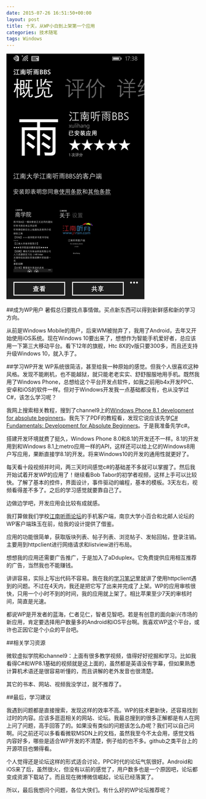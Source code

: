 ```yaml
---
date: 2015-07-26 16:51:50+00:00
layout: post
title: 十天，从WP小白到上架第一个应用
categories: 技术随笔
tags: Windows 
---
```


![](/album/windows/jnrain-wp.png)

##成为WP用户
暑假总归要找点事情做。买点新东西可以得到新鲜感和新的学习方向。

从前是Windows Mobile的用户，后来WM被抛弃了，我用了Android，去年又开始使用iOS系统。现在Windows 10要出来了，想想作为智能手机爱好者，总应该用一下第三大移动平台。看下12年的旗舰，Htc 8X的v版只要300多，而且还支持升级Windows 10，就入手了。


##学习WP开发
WP系统很简洁，甚至给我一种原始的感觉。但我个人很喜欢这种风格。发现不能刷机，也不能越狱，就只能老老实实、舒舒服服地用手机。既然我用了Windows Phone，总想给这个平台开发点软件，如我之前用b4x开发PPC、安卓和iOS的软件一样。但对于Windows开发我一点基础都没有，也从没学过C#，该怎么学习呢？

我网上搜索相关教程，搜到了channel9上的[Windows Phone 8.1 development for absolute beginners](http://channel9.msdn.com/Series/Windows-Phone-8-1-Development-for-Absolute-Beginners)。我先下了PDF的教程看，发现它说应该先学[C# Fundamentals: Development for Absolute Beginners](https://channel9.msdn.com/Series/C-Sharp-Fundamentals-Development-for-Absolute-Beginners)。于是我准备先学c#。

搭建开发环境就费了挺久，Windows Phone 8.0和8.1的开发还不一样。8.1的开发用到和Windows 8.1上metro应用一样的API，这样还可以给上亿的Windows8用户写应用，果断直接学8.1的开发。将来Windows10的开发的通用性就更好了。

每天看十段视频并时间，两三天时间感觉c#的基础差不多就可以掌握了。然后我开始试着开发WP的应用了！继续看Bob Tabor的初学者视频，这样上手可以比较快。了解了基本的控件，界面设计，事件驱动的编程，基本的模板。3天左右，视频看得差不多了。之后的学习感觉就要靠自己了。

边做边学吧，开发应用会比较有成就感。

我打算做我们学校[江南听雨论坛](http://bbs.jiangnan.edu.cn)的手机客户端，南京大学小百合和北邮人论坛的WP客户端珠玉在前，给我的设计提供了借鉴。

应用的功能很简单，获取版块列表、帖子列表、浏览帖子、发帖回帖，登录注销。主要用到httpclient进行网络请求和listview进行布局。

想想我的应用还需要广告推广，于是加入了aDduplex。它免费提供应用相互推荐的广告，当然我也不能赚钱。

讲讲容易，实际上写出代码不容易。我在我的[学习笔记](http://xulihang.github.io/learn-wp-development-note-1/)里就讲了使用httpclient遇到的问题。不过在4天内，我还是把它写了出来并完成了上架。WP的应用审核很快，只用一个小时不到的时间，我的应用就上架了。相比苹果至少7天的审核时间，简直是光速。

都说WP是开发者的蓝海，仁者见仁，智者见智吧。若是有创意的面向新兴市场的新应用，肯定要选择用户数量多的Android和iOS平台啊。我喜欢WP这个平台，或许也正因它是个小众的平台吧。

##相关学习资源

微软虚拟学院和channel9：上面有很多教学视频，值得好好挖掘和学习。比如我看得C#和WP8.1基础的视频就是这上面的，虽然都是英语没有字幕，但如果熟悉计算机术语还是很容易听懂的，而且讲解的老外发音也很清楚。

其它的书本、网站、视频我没学过，就不推荐了。

##最后，学习建议

我遇到问题都是直接搜索，发现这样的效率不高。WP的技术更新快，还容易找到过时的内容。应该多逛逛相关的网站、论坛。我最总搜到的很多正解都是有人在网上问了问题，高手回答了的。如果没有类似的问题该怎么办呢？我们可以自己问啊。问之前还可以多看看微软MSDN上的文档，虽然我至今不太会用，感觉文档内容好多，哪些是适合WP开发的不清楚，例子给的也不多。github之类平台上的开源项目也懒得看。

个人觉得还是论坛这样的形式适合讨论，PPC时代的论坛气氛很好。Android和iOS来了后，虽然很火，但没有以前的感觉了，用户数多也是一个原因吧，论坛都变成资源下载站了。而且现在微博微信崛起，论坛已经落寞了。

所以，最后我想问个问题，各位大侠们。有什么好的WP论坛推荐呢？




